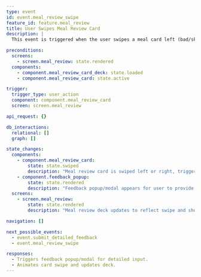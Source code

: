 ```yaml
---
type: event
id: event.meal_review_swipe
feature_id: feature.meal_review
title: User Swipes Meal Review Card
description: |
  This event is triggered when the user swipes a meal card left (bad/skipped) or right (good/ate it) on the Meal Review screen. After the swipe, options appear to provide detailed feedback before submitting.

preconditions:
  screens:
    - screen.meal_review: state.rendered
  components:
    - component.meal_review_card_deck: state.loaded
    - component.meal_review_card: state.active

trigger:
  trigger_type: user_action
  component: component.meal_review_card
  screen: screen.meal_review

api_request: {}

db_interactions:
  relational: []
  graph: []

state_changes:
  components:
    - component.meal_review_card:
        state: state.swiped
        description: "Meal review card is swiped left or right, triggering feedback options."
    - component.feedback_popup:
        state: state.rendered
        description: "Feedback popup/modal appears for user to provide details."
  screens:
    - screen.meal_review:
        state: state.rendered
        description: "Meal review deck updates to reflect swipe and show feedback options."

navigation: []

next_possible_events:
  - event.submit_detailed_feedback
  - event.meal_review_swipe

responses:
  - Triggers feedback popup/modal for detailed input.
  - Animates card swipe and updates deck.
---
```

